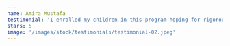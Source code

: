 ```yaml
---
name: Amira Mustafa
testimonial: 'I enrolled my children in this program hoping for rigorous academics, but it offered us so much more. The educators are deeply caring, the curriculum extensive, and the cultural insights have brought us closer to our Sudanese heritage. This program has been a blessing for our family.'
stars: 5
image: '/images/stock/testimonials/testimonial-02.jpeg'
---
```

